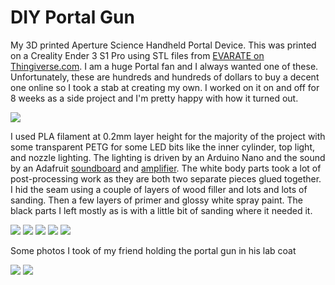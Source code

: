 # DIY Portal Gun

My 3D printed Aperture Science Handheld Portal Device.
This was printed on a Creality Ender 3 S1 Pro using STL files from [EVARATE on Thingiverse.com](https://www.thingiverse.com/thing:3579224). I am a huge Portal fan and I always wanted one of these. Unfortunately, these are hundreds and hundreds of dollars to buy a decent one online so I took a stab at creating my own. I worked on it on and off for 8 weeks as a side project and I'm pretty happy with how it turned out.

![](https://github.com/Git-baid/PortalGun/blob/main/PortalGunPhotos/20231025_005635.jpg)

I used PLA filament at 0.2mm layer height for the majority of the project with some transparent PETG for some LED bits like the inner cylinder, top light, and nozzle lighting. The lighting is driven by an Arduino Nano and the sound by an Adafruit [soundboard](https://www.amazon.com/dp/B010M8UOR8?psc=1&ref=ppx_yo2ov_dt_b_product_details) and [amplifier](https://www.amazon.com/dp/B00PY2YSI4?psc=1&ref=ppx_yo2ov_dt_b_product_details). The white body parts took a lot of post-processing work as they are both two separate pieces glued together. I hid the seam using a couple of layers of wood filler and lots and lots of sanding. Then a few layers of primer and glossy white spray paint. The black parts I left mostly as is with a little bit of sanding where it needed it.

![](https://github.com/Git-baid/PortalGun/blob/main/PortalGunPhotos/20230830_174219.jpg)
![](https://github.com/Git-baid/PortalGun/blob/main/PortalGunPhotos/20230911_003615.jpg)
![](https://github.com/Git-baid/PortalGun/blob/main/PortalGunPhotos/20230911_185415.jpg)
![](https://github.com/Git-baid/PortalGun/blob/main/PortalGunPhotos/20230920_201050.jpg)
![](https://github.com/Git-baid/PortalGun/blob/main/PortalGunPhotos/20231024_212336.jpg)

Some photos I took of my friend holding the portal gun in his lab coat

![](https://github.com/Git-baid/PortalGun/blob/main/PortalGunPhotos/20231027_005933.jpg)
![](https://github.com/Git-baid/PortalGun/blob/main/PortalGunPhotos/20231027_005946.jpg)
